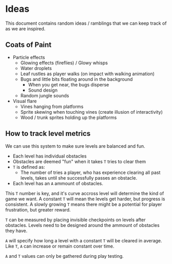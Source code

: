 # Ideas

This document contains random ideas / ramblings that we can keep track of as we are inspired.

## Coats of Paint
* Particle effects
    * Glowing effects (fireflies) / Glowy whisps
    * Water droplets
    * Leaf rustles as player walks (on impact with walking animation)
    * Bugs and little bits floating around in the background
        * When you get near, the bugs disperse
        * Sound design
    * Random jungle sounds
* Visual flare
    * Vines hanging from platforms
    * Sprite skewing when touching vines (create illusion of interactivity)
    * Wood / trunk sprites holding up the platforms

## How to track level metrics

We can use this system to make sure levels are balanced and fun.

* Each level has individual obstacles
* Obstacles are deemed "fun" when it takes `T` tries to clear them
* `T` is defined as:
    * The number of tries a player, who has experience clearing all past levels, takes until she successfully passes an obstacle.
* Each level has an `A` ammount of obstacles. 

This `T` number is key, and it's curve accross level will determine the kind of game we want. A constant `T` will mean the levels get harder, but progress is consistent. A slowly growing `T` means there might be a potential for player frustration, but greater reward.

`T` can be measured by placing invisible checkpoints on levels after obstacles. Levels need to be designed around the ammount of obstacles they have.

`A` will specify how long a level with a constant `T` will be cleared in average. Like `T`, `A` can increase or remain constant over time.

`A` and `T` values can only be gathered during play testing.
